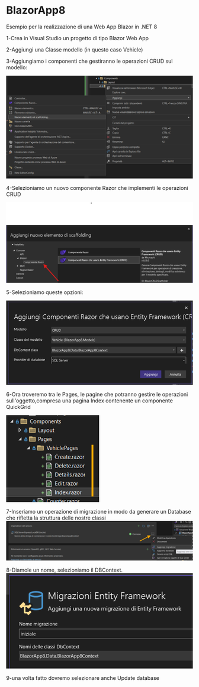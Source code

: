 # BlazorApp8

Esempio per la realizzazione di una Web App Blazor in .NET 8

1-Crea in Visual Studio un progetto di tipo Blazor Web App

2-Aggiungi una Classe modello (in questo caso Vehicle)

3-Aggiungiamo i componenti che gestiranno le operazioni CRUD sul modello:

![Logo](https://github.com/ale77x/BlazorApp8/raw/master/Docs/Screenshot_1.png)

4-Selezioniamo un nuovo componente Razor che implementi le operazioni CRUD

![Logo](https://github.com/ale77x/BlazorApp8/raw/master/Docs/Screenshot_2.png)

5-Selezioniamo queste opzioni:

![Logo](https://github.com/ale77x/BlazorApp8/raw/master/Docs/Screenshot_3.png)

6-Ora troveremo tra le Pages, le pagine che potranno gestire le operazioni sull'oggetto,compresa una pagina Index contenente un componente QuickGrid

![Logo](https://github.com/ale77x/BlazorApp8/raw/master/Docs/Screenshot_4.png)

7-Inseriamo un operazione di migrazione in modo da generare un Database che rifletta la struttura delle nostre classi
![Logo](https://github.com/ale77x/BlazorApp8/raw/master/Docs/Screenshot_5.png)

8-Diamole un nome, selezioniamo il DBContext.
![Logo](https://github.com/ale77x/BlazorApp8/raw/master/Docs/Screenshot_6.png)

9-una volta fatto dovremo selezionare anche Update database

